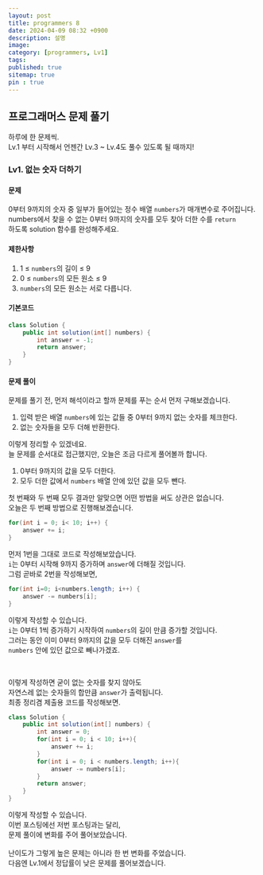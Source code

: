 ```yaml
---
layout: post
title: programmers 8
date: 2024-04-09 08:32 +0900
description: 설명
image:
category: [programmers, Lv1]
tags:
published: true
sitemap: true
pin : true
---
```

## 프로그래머스 문제 풀기

하루에 한 문제씩.   
Lv.1 부터 시작해서 언젠간 Lv.3 ~ Lv.4도 풀수 있도록 될 때까지!

### Lv1. 없는 숫자 더하기
#### 문제
0부터 9까지의 숫자 중 일부가 들어있는 정수 배열 `numbers`가 매개변수로 주어집니다.   
 numbers에서 찾을 수 없는 0부터 9까지의 숫자를 모두 찾아 더한 수를 `return`   
 하도록 solution 함수를 완성해주세요.   

 #### 제한사항
1. 1 ≤ `numbers`의 길이 ≤ 9
1. 0 ≤ `numbers`의 모든 원소 ≤ 9
1. `numbers`의 모든 원소는 서로 다릅니다.

#### 기본코드
````java
class Solution {
    public int solution(int[] numbers) {
        int answer = -1;
        return answer;
    }
}
````

#### 문제 풀이
문제를 풀기 전, 먼저 해석이라고 할까 문제를 푸는 순서 먼저 구해보겠습니다.   
1. 입력 받은 배열 `numbers`에 있는 값들 중 0부터 9까지 없는 숫자를 체크한다.   
1. 없는 숫자들을 모두 더해 반환한다.   

이렇게 정리할 수 있겠네요.   
늘 문제를 순서대로 접근했지만, 오늘은 조금 다르게 풀어볼까 합니다.   

1. 0부터 9까지의 값을 모두 더한다.
1. 모두 더한 값에서 `numbers` 배열 안에 있던 값을 모두 뺀다.

첫 번째와 두 번째 모두 결과만 알맞으면 어떤 방법을 써도 상관은 없습니다.   
오늘은 두 번째 방법으로 진행해보겠습니다.   
````java
for(int i = 0; i< 10; i++) {
    answer += i;
}
````
먼저 1번을 그대로 코드로 작성해보았습니다.  
`i`는 0부터 시작해 9까지 증가하며 `answer`에 더해질 것입니다.   
그럼 곧바로 2번을 작성해보면,   
````java
for(int i=0; i<numbers.length; i++) {
    answer -= numbers[i];
}
````
이렇게 작성할 수 있습니다.   
`i`는 0부터 1씩 증가하기 시작하여 `numbers`의 길이 만큼 증가할 것입니다.   
그러는 동안 이미 0부터 9까지의 값을 모두 더해진 `answer`를   
`numbers` 안에 있던 값으로 빼나가겠죠.   

<br>

이렇게 작성하면 굳이 없는 숫자를 찾지 않아도   
자연스레 없는 숫자들의 합만큼 `answer`가 출력됩니다.   
최종 정리겸 제출용 코드를 작성해보면.
````java
class Solution {
    public int solution(int[] numbers) {
        int answer = 0;
        for(int i = 0; i < 10; i++){
            answer += i;
        }
        for(int i = 0; i < numbers.length; i++){
            answer -= numbers[i];
        }
        return answer;
    }
}
````
이렇게 작성할 수 있습니다.   
이번 포스팅에선 저번 포스팅과는 달리,   
문제 풀이에 변화를 주어 풀어보았습니다.   
<br>
난이도가 그렇게 높은 문제는 아니라 한 번 변화를 주었습니다.   
다음엔 Lv.1에서 정답률이 낮은 문제를 풀어보겠습니다.   
